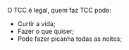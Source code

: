O TCC é legal, quem faz TCC pode:
* Curtir a vida;
* Fazer o que quiser;
* Pode fazer picanha todas as noites;